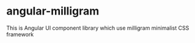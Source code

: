 # angular-milligram
This is Angular UI component library which use milligram minimalist CSS framework 
